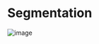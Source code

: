 # Segmentation

![image](https://github.com/Rahul24-06/seg-chips-chal/assets/10294762/17c1b236-bbe4-4167-9f13-2584f725151e)
